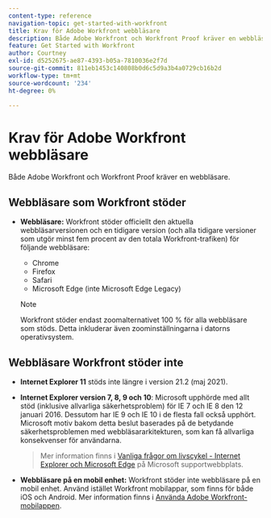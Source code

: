 ```yaml
---
content-type: reference
navigation-topic: get-started-with-workfront
title: Krav för Adobe Workfront webbläsare
description: Både Adobe Workfront och Workfront Proof kräver en webbläsare.
feature: Get Started with Workfront
author: Courtney
exl-id: d5252675-ae87-4393-b05a-7810036e2f7d
source-git-commit: 811eb1453c140808b0d6c5d9a3b4a0729cb16b2d
workflow-type: tm+mt
source-wordcount: '234'
ht-degree: 0%

---
```


# Krav för Adobe Workfront webbläsare

<!--Audited: 01/2024-->

Både Adobe Workfront och Workfront Proof kräver en webbläsare.

## Webbläsare som Workfront stöder

* **Webbläsare:** Workfront stöder officiellt den aktuella webbläsarversionen och en tidigare version (och alla tidigare versioner som utgör minst fem procent av den totala Workfront-trafiken) för följande webbläsare:

   * Chrome
   * Firefox
   * Safari
   * Microsoft Edge (inte Microsoft Edge Legacy)

  >[!NOTE]
  >
  >Workfront stöder endast zoomalternativet 100 % för alla webbläsare som stöds. Detta inkluderar även zoominställningarna i datorns operativsystem.

## Webbläsare Workfront stöder inte

* **Internet Explorer 11** stöds inte längre i version 21.2 (maj 2021).

* **Internet Explorer version 7, 8, 9 och 10**: Microsoft upphörde med allt stöd (inklusive allvarliga säkerhetsproblem) för IE 7 och IE 8 den 12 januari 2016. Dessutom har IE 9 och IE 10 i de flesta fall också upphört. Microsoft motiv bakom detta beslut baserades på de betydande säkerhetsproblemen med webbläsararkitekturen, som kan få allvarliga konsekvenser för användarna.
  >Mer information finns i [Vanliga frågor om livscykel - Internet Explorer och Microsoft Edge](https://support.microsoft.com/en-us/help/17454/lifecycle-faq-internet-explorer) på Microsoft supportwebbplats. <!--the title of this page changes; ensure accuracy-->

* **Webbläsare på en mobil enhet:** Workfront stöder inte webbläsare på en mobil enhet. Använd istället Workfront mobilappar, som finns för både iOS och Android. Mer information finns i [Använda Adobe Workfront-mobilappen](../workfront-basics/mobile-apps/using-the-workfront-mobile-app/use-the-mobile-app.md).



